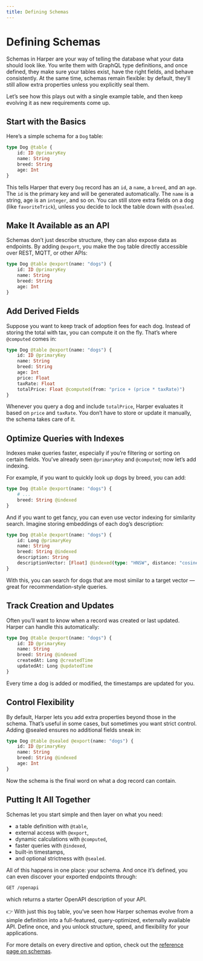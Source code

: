 ```yaml
---
title: Defining Schemas
---
```


# Defining Schemas

Schemas in Harper are your way of telling the database what your data should look like. You write them with GraphQL type definitions, and once defined, they make sure your tables exist, have the right fields, and behave consistently. At the same time, schemas remain flexible: by default, they'll still allow extra properties unless you explicitly seal them.

Let’s see how this plays out with a single example table, and then keep evolving it as new requirements come up.

## Start with the Basics

Here’s a simple schema for a `Dog` table:

```graphql
type Dog @table {
	id: ID @primaryKey
	name: String
	breed: String
	age: Int
}
```

This tells Harper that every `Dog` record has an `id`, a `name`, a `breed`, and an `age`. The `id` is the primary key and will be generated automatically. The `name` is a string, age is an `integer`, and so on. You can still store extra fields on a dog (like `favoriteTrick`), unless you decide to lock the table down with `@sealed`.

## Make It Available as an API

Schemas don’t just describe structure, they can also expose data as endpoints. By adding `@export`, you make the `Dog` table directly accessible over REST, MQTT, or other APIs:

```graphql
type Dog @table @export(name: "dogs") {
	id: ID @primaryKey
	name: String
	breed: String
	age: Int
}
```

## Add Derived Fields

Suppose you want to keep track of adoption fees for each dog. Instead of storing the total with tax, you can compute it on the fly. That’s where `@computed` comes in:

```graphql
type Dog @table @export(name: "dogs") {
	id: ID @primaryKey
	name: String
	breed: String
	age: Int
	price: Float
	taxRate: Float
	totalPrice: Float @computed(from: "price + (price * taxRate)")
}
```

Whenever you query a dog and include `totalPrice`, Harper evaluates it based on `price` and `taxRate`. You don’t have to store or update it manually, the schema takes care of it.

## Optimize Queries with Indexes

Indexes make queries faster, especially if you’re filtering or sorting on certain fields. You’ve already seen `@primaryKey` and `@computed`; now let’s add indexing.

For example, if you want to quickly look up dogs by breed, you can add:

```graphql
type Dog @table @export(name: "dogs") {
	# ...
	breed: String @indexed
}
```

And if you want to get fancy, you can even use vector indexing for similarity search. Imagine storing embeddings of each dog’s description:

```graphql
type Dog @table @export(name: "dogs") {
	id: Long @primaryKey
	name: String
	breed: String @indexed
	description: String
	descriptionVector: [Float] @indexed(type: "HNSW", distance: "cosine")
}
```

With this, you can search for dogs that are most similar to a target vector — great for recommendation-style queries.

## Track Creation and Updates

Often you’ll want to know when a record was created or last updated. Harper can handle this automatically:

```graphql
type Dog @table @export(name: "dogs") {
	id: ID @primaryKey
	name: String
	breed: String @indexed
	createdAt: Long @createdTime
	updatedAt: Long @updatedTime
}
```

Every time a dog is added or modified, the timestamps are updated for you.

## Control Flexibility

By default, Harper lets you add extra properties beyond those in the schema. That’s useful in some cases, but sometimes you want strict control. Adding @sealed ensures no additional fields sneak in:

```graphql
type Dog @table @sealed @export(name: "dogs") {
	id: ID @primaryKey
	name: String
	breed: String @indexed
	age: Int
}
```

Now the schema is the final word on what a dog record can contain.

## Putting It All Together

Schemas let you start simple and then layer on what you need:

- a table definition with `@table`,
- external access with `@export`,
- dynamic calculations with `@computed`,
- faster queries with `@indexed`,
- built-in timestamps,
- and optional strictness with `@sealed`.

All of this happens in one place: your schema. And once it’s defined, you can even discover your exported endpoints through:

```bash
GET /openapi
```

which returns a starter OpenAPI description of your API.

👉 With just this `Dog` table, you’ve seen how Harper schemas evolve from a simple definition into a full-featured, query-optimized, externally available API. Define once, and you unlock structure, speed, and flexibility for your applications.

For more details on every directive and option, check out the [reference page on schemas](../../reference/Applications/defining-schemas).
